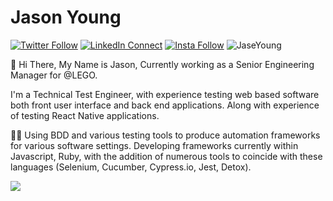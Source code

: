 # Jason Young


[![Twitter Follow](https://img.shields.io/badge/%20-Follow-black?color=14171A&labelColor=212121&logo=twitter&logoColor=ffffff)](https://twitter.com/J5ONp)
[![LinkedIn Connect](https://img.shields.io/badge/%20-Connect-black?color=14171A&labelColor=212121&logo=linkedin&logoColor=ffffff)](https://www.linkedin.com/in/jaseyoung/)
[![Insta Follow](https://img.shields.io/badge/%20-Follow-black?color=14171A&labelColor=d81b60&logo=instagram&logoColor=ffffff)](https://www.instagram.com/jaseyoung/)
<img src="https://komarev.com/ghpvc/?username=JaseYoung&color=brightgreen" alt="JaseYoung" />


:wave: Hi There, My Name is Jason, Currently working as a Senior Engineering Manager for @LEGO. 

I'm a Technical Test Engineer, with experience testing web based software both front user interface and back end applications. Along with experience of testing React Native applications.

👨‍💻 Using BDD and various testing tools to produce automation frameworks for various software settings. Developing frameworks currently within Javascript, Ruby, with the addition of numerous tools to coincide with these languages (Selenium, Cucumber, Cypress.io, Jest, Detox).

  <a href="https://github.com/JaseYoung"><img src="https://github-readme-stats.vercel.app/api?username=JaseYoung&show_icons=true&theme=dracula&hide=contribs,issues"></a>
